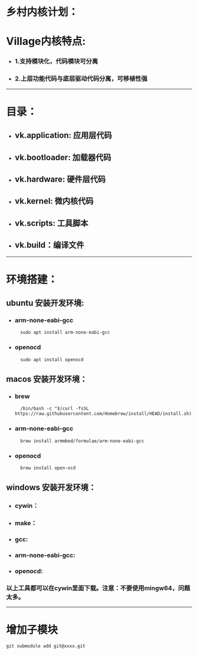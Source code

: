 # 乡村内核计划：
# Village内核特点:
- ### 1.支持模块化，代码模块可分离
- ### 2.上层功能代码与底层驱动代码分离，可移植性强

---
# 目录：
- ## vk.application: 应用层代码
- ## vk.bootloader: 加载器代码
- ## vk.hardware: 硬件层代码
- ## vk.kernel: 微内核代码
- ## vk.scripts: 工具脚本
- ## vk.build：编译文件

---
# 环境搭建：
## ubuntu 安装开发环境:
- ### arm-none-eabi-gcc
		sudo apt install arm-none-eabi-gcc

- ### openocd
		sudo apt install openocd

## macos 安装开发环境：
- ### brew
		/bin/bash -c "$(curl -fsSL https://raw.githubusercontent.com/Homebrew/install/HEAD/install.sh)"

- ### arm-none-eabi-gcc
		brew install armmbed/formulae/arm-none-eabi-gcc

- ### openocd
		brew install open-ocd

## windows 安装开发环境：
- ### cywin：
- ### make：
- ### gcc:
- ### arm-none-eabi-gcc:
- ### openocd:

### 以上工具都可以在cywin里面下载。注意：不要使用mingw64，问题太多。

---

# 增加子模块
	git submodule add git@xxxx.git